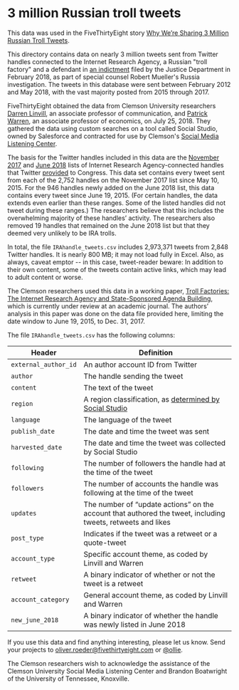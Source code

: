 # 3 million Russian troll tweets

This data was used in the FiveThirtyEight story [Why We’re Sharing 3 Million Russian Troll Tweets](https://fivethirtyeight.com/features/why-were-sharing-3-million-russian-troll-tweets/).

This directory contains data on nearly 3 million tweets sent from Twitter handles connected to the Internet Research Agency, a Russian "troll factory" and a defendant in [an indictment](https://www.justice.gov/file/1035477/download) filed by the Justice Department in February 2018, as part of special counsel Robert Mueller's Russia investigation. The tweets in this database were sent between February 2012 and May 2018, with the vast majority posted from 2015 through 2017.

FiveThirtyEight obtained the data from Clemson University researchers [Darren Linvill](https://www.clemson.edu/cbshs/faculty-staff/profiles/darrenl), an associate professor of communication, and [Patrick Warren](http://pwarren.people.clemson.edu/), an associate professor of economics, on July 25, 2018. They gathered the data using custom searches on a tool called Social Studio, owned by Salesforce and contracted for use by Clemson's [Social Media Listening Center](https://www.clemson.edu/cbshs/centers-institutes/smlc/).

The basis for the Twitter handles included in this data are the [November 2017](https://democrats-intelligence.house.gov/uploadedfiles/exhibit_b.pdf) and [June 2018](https://democrats-intelligence.house.gov/uploadedfiles/ira_handles_june_2018.pdf) lists of Internet Research Agency-connected handles that Twitter [provided](https://democrats-intelligence.house.gov/news/documentsingle.aspx?DocumentID=396) to Congress. This data set contains every tweet sent from each of the 2,752 handles on the November 2017 list since May 10, 2015. For the 946 handles newly added on the June 2018 list, this data contains every tweet since June 19, 2015. (For certain handles, the data extends even earlier than these ranges. Some of the listed handles did not tweet during these ranges.) The researchers believe that this includes the overwhelming majority of these handles’ activity. The researchers also removed 19 handles that remained on the June 2018 list but that they deemed very unlikely to be IRA trolls.

In total, the file `IRAhandle_tweets.csv` includes 2,973,371 tweets from 2,848 Twitter handles. It is nearly 800 MB; it may not load fully in Excel. Also, as always, caveat emptor -- in this case, tweet-reader beware: In addition to their own content, some of the tweets contain active links, which may lead to adult content or worse.

The Clemson researchers used this data in a working paper, [Troll Factories: The Internet Research Agency and State-Sponsored Agenda Building](http://pwarren.people.clemson.edu/Linvill_Warren_TrollFactory.pdf), which is currently under review at an academic journal. The authors’ analysis in this paper was done on the data file provided here, limiting the date window to June 19, 2015, to Dec. 31, 2017.

The file `IRAhandle_tweets.csv` has the following columns:

Header | Definition
---|---------
`external_author_id` | An author account ID from Twitter 
`author` | The handle sending the tweet
`content` | The text of the tweet
`region` | A region classification, as [determined by Social Studio](https://help.salesforce.com/articleView?id=000199367&type=1)
`language` | The language of the tweet
`publish_date` | The date and time the tweet was sent
`harvested_date` | The date and time the tweet was collected by Social Studio
`following` | The number of followers the handle had at the time of the tweet
`followers` | The number of accounts the handle was following at the time of the tweet
`updates` | The number of “update actions” on the account that authored the tweet, including tweets, retweets and likes
`post_type` | Indicates if the tweet was a retweet or a quote-tweet
`account_type` | Specific account theme, as coded by Linvill and Warren
`retweet` | A binary indicator of whether or not the tweet is a retweet
`account_category` | General account theme, as coded by Linvill and Warren
`new_june_2018` | A binary indicator of whether the handle was newly listed in June 2018

If you use this data and find anything interesting, please let us know. Send your projects to oliver.roeder@fivethirtyeight.com or [@ollie](https://twitter.com/ollie).

The Clemson researchers wish to acknowledge the assistance of the Clemson University Social Media Listening Center and Brandon Boatwright of the University of Tennessee, Knoxville.
